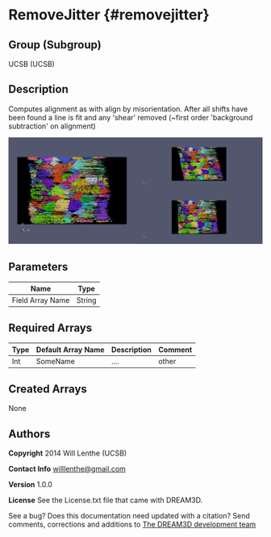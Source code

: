 RemoveJitter {#removejitter}
=====

## Group (Subgroup) ##
UCSB (UCSB)


## Description ##
Computes alignment as with align by misorientation. After all shifts have been found a line is fit and any 'shear' removed (~first order 'background subtraction' on alignment)

![Left: unaligned, Top Right: Align by Misorientation, Bottom Right: Remove Jitter](alignmiso_vs_removejitter.png)

## Parameters ##
| Name             | Type |
|------------------|------|
| Field Array Name | String |

## Required Arrays ##

| Type | Default Array Name | Description | Comment |
|------|--------------------|-------------|---------|
| Int  | SomeName           | ....        | other   |


## Created Arrays ##

None



## Authors ##

**Copyright** 2014 Will Lenthe (UCSB)

**Contact Info** willlenthe@gmail.com

**Version** 1.0.0

**License**  See the License.txt file that came with DREAM3D.



See a bug? Does this documentation need updated with a citation? Send comments, corrections and additions to [The DREAM3D development team](mailto:dream3d@bluequartz.net?subject=Documentation%20Correction)
